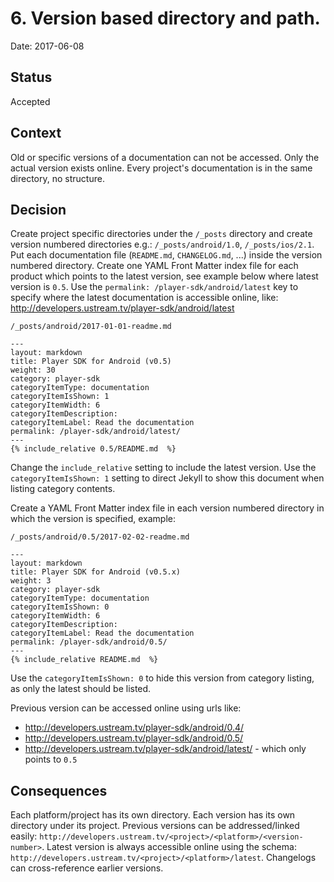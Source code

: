 # 6. Version based directory and path.

Date: 2017-06-08

## Status

Accepted

## Context

Old or specific versions of a documentation can not be accessed. 
Only the actual version exists online. Every project's documentation
is in the same directory, no structure.

## Decision

Create project specific directories under the `/_posts` directory and
create version numbered directories e.g.: `/_posts/android/1.0`,
`/_posts/ios/2.1`. Put each documentation file (`README.md`, `CHANGELOG.md`, ...)
inside the version numbered directory.
Create one YAML Front Matter index file for each product which points 
to the latest version, see example below where latest version is `0.5`.
Use the `permalink: /player-sdk/android/latest` key to specify where 
the latest documentation is accessible online, like: 
http://developers.ustream.tv/player-sdk/android/latest
  
```
/_posts/android/2017-01-01-readme.md

---
layout: markdown
title: Player SDK for Android (v0.5)
weight: 30
category: player-sdk
categoryItemType: documentation
categoryItemIsShown: 1
categoryItemWidth: 6
categoryItemDescription:
categoryItemLabel: Read the documentation
permalink: /player-sdk/android/latest/
---
{% include_relative 0.5/README.md  %}
```

Change the `include_relative` setting to include the latest version.
Use the `categoryItemIsShown: 1` setting to direct Jekyll to show 
this document when listing category contents.

Create a YAML Front Matter index file in each version numbered directory
in which the version is specified, example:

```
/_posts/android/0.5/2017-02-02-readme.md

---
layout: markdown
title: Player SDK for Android (v0.5.x)
weight: 3
category: player-sdk
categoryItemType: documentation
categoryItemIsShown: 0
categoryItemWidth: 6
categoryItemDescription:
categoryItemLabel: Read the documentation
permalink: /player-sdk/android/0.5/
---
{% include_relative README.md  %}
```

Use the `categoryItemIsShown: 0` to hide this version from category listing, 
as only the latest should be listed.

Previous version can be accessed online using urls like:
* http://developers.ustream.tv/player-sdk/android/0.4/
* http://developers.ustream.tv/player-sdk/android/0.5/
* http://developers.ustream.tv/player-sdk/android/latest/ - which only points to `0.5` 

## Consequences

Each platform/project has its own directory. Each version has its own directory 
under its project. Previous versions can be addressed/linked easily:
`http://developers.ustream.tv/<project>/<platform>/<version-number>`.
Latest version is always accessible online using the schema:   
`http://developers.ustream.tv/<project>/<platform>/latest`.
Changelogs can cross-reference earlier versions. 
